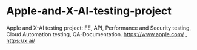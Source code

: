 # Apple-and-X-AI-testing-project
Apple and X-AI testing project: FE, API, Performance and Security testing, Cloud Automation testing, QA-Documentation. https://www.apple.com/ , https://x.ai/
